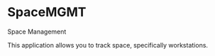 # SpaceMGMT
Space Management

This application allows you to track space, specifically workstations.


